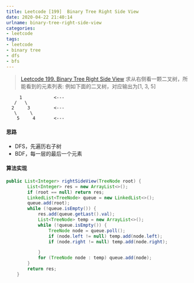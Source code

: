 ```yaml
---
title: Leetcode [199]  Binary Tree Right Side View
date: 2020-04-22 21:40:14
urlname: binary-tree-right-side-view
categories:
- leetcode
tags:
- leetcode 
- binary tree
- dfs
- bfs
---
```


>[Leetcode 199. Binary Tree Right Side View](https://leetcode.com/problems/binary-tree-right-side-view/)
求从右侧看一颗二叉树，所能看到的元素列表: 例如下面的二叉树，对应输出为[1, 3, 5]
    
         1            <---
       /   \
      2     3         <---
       \     \
        5     4       <---

<!--more-->
#### 思路
- DFS，先遍历右子树
- BDF，每一层的最后一个元素

#### 算法实现
```java
public List<Integer> rightSideView(TreeNode root) {
        List<Integer> res = new ArrayList<>();
        if (root == null) return res;
        LinkedList<TreeNode> queue = new LinkedList<>();
        queue.add(root);
        while (!queue.isEmpty()) {
            res.add(queue.getLast().val);
            List<TreeNode> temp = new ArrayList<>();
            while (!queue.isEmpty()) {
                TreeNode node = queue.poll();
                if (node.left != null) temp.add(node.left);
                if (node.right != null) temp.add(node.right);

            }
            for (TreeNode node : temp) queue.add(node);
        }
        return res;
    }
```